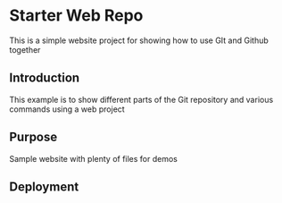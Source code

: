 # Starter Web Repo

This is a simple website project for showing
how to use GIt and Github together

## Introduction

This example is to show different parts of
the Git repository and various commands
using a web project

## Purpose

Sample website with plenty of files for demos

## Deployment

